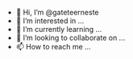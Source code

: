 - 👋 Hi, I’m @gateteerneste
- 👀 I’m interested in ...
- 🌱 I’m currently learning ...
- 💞️ I’m looking to collaborate on ...
- 📫 How to reach me ...

<!---
gateteerneste/gateteerneste is a ✨ special ✨ repository because its `README.md` (this file) appears on your GitHub profile.
You can click the Preview link to take a look at your changes.
--->
